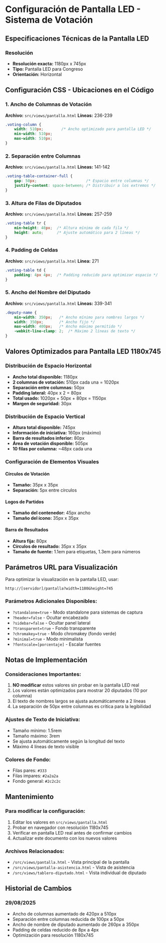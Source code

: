 # Configuración de Pantalla LED - Sistema de Votación

## Especificaciones Técnicas de la Pantalla LED

### Resolución
- **Resolución exacta:** 1180px x 745px
- **Tipo:** Pantalla LED para Congreso
- **Orientación:** Horizontal

## Configuración CSS - Ubicaciones en el Código

### 1. Ancho de Columnas de Votación
**Archivo:** `src/views/pantalla.html`
**Líneas:** 236-239

```css
.voting-column {
    width: 510px;        /* Ancho optimizado para pantalla LED */
    min-width: 510px;
    max-width: 510px;
}
```

### 2. Separación entre Columnas
**Archivo:** `src/views/pantalla.html`
**Líneas:** 141-142

```css
.voting-table-container-full {
    gap: 50px;                      /* Espacio entre columnas */
    justify-content: space-between; /* Distribuir a los extremos */
}
```

### 3. Altura de Filas de Diputados
**Archivo:** `src/views/pantalla.html`
**Líneas:** 257-259

```css
.voting-table tr {
    min-height: 48px;  /* Altura mínima de cada fila */
    height: auto;      /* Ajuste automático para 2 líneas */
}
```

### 4. Padding de Celdas
**Archivo:** `src/views/pantalla.html`
**Línea:** 271

```css
.voting-table td {
    padding: 4px 4px;  /* Padding reducido para optimizar espacio */
}
```

### 5. Ancho del Nombre del Diputado
**Archivo:** `src/views/pantalla.html`
**Líneas:** 339-341

```css
.deputy-name {
    min-width: 350px;   /* Ancho mínimo para nombres largos */
    width: 350px;       /* Ancho fijo */
    max-width: 400px;   /* Ancho máximo permitido */
    -webkit-line-clamp: 2;  /* Máximo 2 líneas de texto */
}
```

## Valores Optimizados para Pantalla LED 1180x745

### Distribución de Espacio Horizontal
- **Ancho total disponible:** 1180px
- **2 columnas de votación:** 510px cada una = 1020px
- **Separación entre columnas:** 50px
- **Padding lateral:** 40px x 2 = 80px
- **Total usado:** 1020px + 50px + 80px = 1150px
- **Margen de seguridad:** 30px

### Distribución de Espacio Vertical
- **Altura total disponible:** 745px
- **Información de iniciativa:** 160px (máximo)
- **Barra de resultados inferior:** 80px
- **Área de votación disponible:** 505px
- **10 filas por columna:** ~48px cada una

### Configuración de Elementos Visuales

#### Círculos de Votación
- **Tamaño:** 35px x 35px
- **Separación:** 5px entre círculos

#### Logos de Partidos
- **Tamaño del contenedor:** 45px ancho
- **Tamaño del ícono:** 35px x 35px

#### Barra de Resultados
- **Altura fija:** 80px
- **Círculos de resultado:** 35px x 35px
- **Tamaño de fuente:** 1.1em para etiquetas, 1.3em para números

## Parámetros URL para Visualización

Para optimizar la visualización en la pantalla LED, usar:

```
http://[servidor]/pantalla?width=1180&height=745
```

### Parámetros Adicionales Disponibles:
- `?standalone=true` - Modo standalone para sistemas de captura
- `?header=false` - Ocultar encabezado
- `?sidebar=false` - Ocultar panel lateral
- `?transparent=true` - Fondo transparente
- `?chromakey=true` - Modo chromakey (fondo verde)
- `?minimal=true` - Modo minimalista
- `?fontscale=[porcentaje]` - Escalar fuentes

## Notas de Implementación

### Consideraciones Importantes:
1. **NO modificar** estos valores sin probar en la pantalla LED real
2. Los valores están optimizados para mostrar 20 diputados (10 por columna)
3. El texto de nombres largos se ajusta automáticamente a 2 líneas
4. La separación de 50px entre columnas es crítica para la legibilidad

### Ajustes de Texto de Iniciativa:
- Tamaño mínimo: 1.5rem
- Tamaño máximo: 3rem
- Se ajusta automáticamente según la longitud del texto
- Máximo 4 líneas de texto visible

### Colores de Fondo:
- Filas pares: `#333`
- Filas impares: `#2a2a2a`
- Fondo general: `#2c2c2c`

## Mantenimiento

### Para modificar la configuración:
1. Editar los valores en `src/views/pantalla.html`
2. Probar en navegador con resolución 1180x745
3. Verificar en pantalla LED real antes de confirmar cambios
4. Actualizar este documento con los nuevos valores

### Archivos Relacionados:
- `/src/views/pantalla.html` - Vista principal de la pantalla
- `/src/views/pantalla-asistencia.html` - Vista de asistencia
- `/src/views/tablero-diputado.html` - Vista individual de diputado

## Historial de Cambios

### 29/08/2025
- Ancho de columnas aumentado de 420px a 510px
- Separación entre columnas reducida de 100px a 50px
- Ancho de nombre de diputado aumentado de 260px a 350px
- Padding de celdas reducido de 8px a 4px
- Optimización para resolución 1180x745